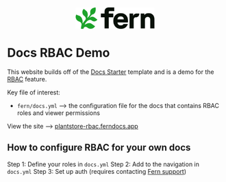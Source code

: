 <br/>
<div align="center">
  <a href="https://www.buildwithfern.com/?utm_source=github&utm_medium=readme&utm_campaign=docs-starter-openapi&utm_content=logo">
    <img src="/fern/docs/assets/fern-logo.png" height="50" align="center" alt="header" />
  </a>
  <br/>
</div>

# Docs RBAC Demo

This website builds off of the [Docs Starter](https://github.com/fern-api/docs-starter) template and is a demo for the [RBAC](https://buildwithfern.com/learn/docs/building-and-customizing-your-docs/rbac) feature.

Key file of interest:
- `fern/docs.yml` --> the configuration file for the docs that contains RBAC roles and viewer permissions

View the site --> [plantstore-rbac.ferndocs.app](https://plantstore-rbac.ferndocs.app)

## How to configure RBAC for your own docs

Step 1: Define your roles in `docs.yml`
Step 2: Add to the navigation in `docs.yml`
Step 3: Set up auth (requires contacting [Fern support](https://buildwithfern.com/learn#get-support))